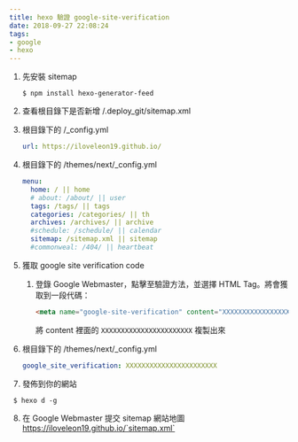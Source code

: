 ```yaml
---
title: hexo 驗證 google-site-verification
date: 2018-09-27 22:08:24
tags: 
- google
- hexo
---
```


1. 先安裝 sitemap
    ```console
    $ npm install hexo-generator-feed
    ```
2. 查看根目錄下是否新增 /.deploy_git/sitemap.xml
<!--more-->
3. 根目錄下的 /_config.yml
    ```yml
    url: https://iloveleon19.github.io/
    ```

4. 根目錄下的 /themes/next/_config.yml
    ```yml
    menu:
      home: / || home
      # about: /about/ || user
      tags: /tags/ || tags
      categories: /categories/ || th
      archives: /archives/ || archive
      #schedule: /schedule/ || calendar
      sitemap: /sitemap.xml || sitemap
      #commonweal: /404/ || heartbeat
    ```

5. 獲取 google site verification code
    1. 登錄 Google Webmaster，點擊至驗證方法，並選擇 HTML Tag。將會獲取到一段代碼：
        ```html
        <meta name="google-site-verification" content="XXXXXXXXXXXXXXXXXXXXXXX" />
        ```
        將 content 裡面的 `XXXXXXXXXXXXXXXXXXXXXXX` 複製出來

6. 根目錄下的 /themes/next/_config.yml
    ```yml
    google_site_verification: XXXXXXXXXXXXXXXXXXXXXXX
    ```

7. 發佈到你的網站
```console
 $ hexo d -g
```

8. 在 Google Webmaster 提交 sitemap 網站地圖 https://iloveleon19.github.io/`sitemap.xml`